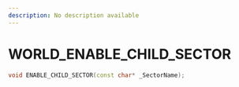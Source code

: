 ```yaml
---
description: No description available 
---
```


# WORLD\_ENABLE_CHILD_SECTOR

```cpp
void ENABLE_CHILD_SECTOR(const char* _SectorName);
```